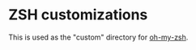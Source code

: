 # ZSH customizations

This is used as the "custom" directory for [oh-my-zsh][omz].


<!-- Citations -->
[omz]: https://github.com/robbyrussell/oh-my-zsh
